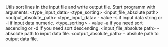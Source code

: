Utils sort lines in the input file and write output file. Start programm with arguments:
<type_input_data> <type_sorting> <input_file_absolute path> <output_absolute_path>
<type_input_data> - value -s if input data string or -i if input data numeric.
<type_sorting> - value -a if you need sort ascending or -d if you need sort descending.
<input_file_absolute path> - absolute path to input data file.
<output_absolute_path> - absilute path to output data file.
